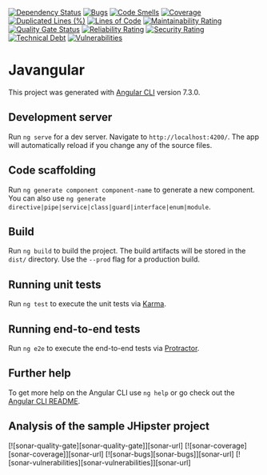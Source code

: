 [![Dependency Status][daviddm-image]][daviddm-url] 
[![Bugs](https://sonarcloud.io/api/project_badges/measure?project=javangular-starter_javangular&metric=bugs)](https://sonarcloud.io/dashboard?id=javangular-starter_javangular)
[![Code Smells](https://sonarcloud.io/api/project_badges/measure?project=javangular-starter_javangular&metric=code_smells)](https://sonarcloud.io/dashboard?id=javangular-starter_javangular)
[![Coverage](https://sonarcloud.io/api/project_badges/measure?project=javangular-starter_javangular&metric=coverage)](https://sonarcloud.io/dashboard?id=javangular-starter_javangular)
[![Duplicated Lines (%)](https://sonarcloud.io/api/project_badges/measure?project=javangular-starter_javangular&metric=duplicated_lines_density)](https://sonarcloud.io/dashboard?id=javangular-starter_javangular)
[![Lines of Code](https://sonarcloud.io/api/project_badges/measure?project=javangular-starter_javangular&metric=ncloc)](https://sonarcloud.io/dashboard?id=javangular-starter_javangular)
[![Maintainability Rating](https://sonarcloud.io/api/project_badges/measure?project=javangular-starter_javangular&metric=sqale_rating)](https://sonarcloud.io/dashboard?id=javangular-starter_javangular)
[![Quality Gate Status](https://sonarcloud.io/api/project_badges/measure?project=javangular-starter_javangular&metric=alert_status)](https://sonarcloud.io/dashboard?id=javangular-starter_javangular)
[![Reliability Rating](https://sonarcloud.io/api/project_badges/measure?project=javangular-starter_javangular&metric=reliability_rating)](https://sonarcloud.io/dashboard?id=javangular-starter_javangular)
[![Security Rating](https://sonarcloud.io/api/project_badges/measure?project=javangular-starter_javangular&metric=security_rating)](https://sonarcloud.io/dashboard?id=javangular-starter_javangular)
[![Technical Debt](https://sonarcloud.io/api/project_badges/measure?project=javangular-starter_javangular&metric=sqale_index)](https://sonarcloud.io/dashboard?id=javangular-starter_javangular)
[![Vulnerabilities](https://sonarcloud.io/api/project_badges/measure?project=javangular-starter_javangular&metric=vulnerabilities)](https://sonarcloud.io/dashboard?id=javangular-starter_javangular)

# Javangular

This project was generated with [Angular CLI](https://github.com/angular/angular-cli) version 7.3.0.

## Development server

Run `ng serve` for a dev server. Navigate to `http://localhost:4200/`. The app will automatically reload if you change any of the source files.

## Code scaffolding

Run `ng generate component component-name` to generate a new component. You can also use `ng generate directive|pipe|service|class|guard|interface|enum|module`.

## Build

Run `ng build` to build the project. The build artifacts will be stored in the `dist/` directory. Use the `--prod` flag for a production build.

## Running unit tests

Run `ng test` to execute the unit tests via [Karma](https://karma-runner.github.io).

## Running end-to-end tests

Run `ng e2e` to execute the end-to-end tests via [Protractor](http://www.protractortest.org/).

## Further help

To get more help on the Angular CLI use `ng help` or go check out the [Angular CLI README](https://github.com/angular/angular-cli/blob/master/README.md).

## Analysis of the sample JHipster project

[![sonar-quality-gate][sonar-quality-gate]][sonar-url] [![sonar-coverage][sonar-coverage]][sonar-url] [![sonar-bugs][sonar-bugs]][sonar-url] [![sonar-vulnerabilities][sonar-vulnerabilities]][sonar-url]


[daviddm-image]: https://david-dm.org/javangular-starter/javangular.svg?theme=shields.io
[daviddm-url]: https://david-dm.org/javangular-starter/javangular
